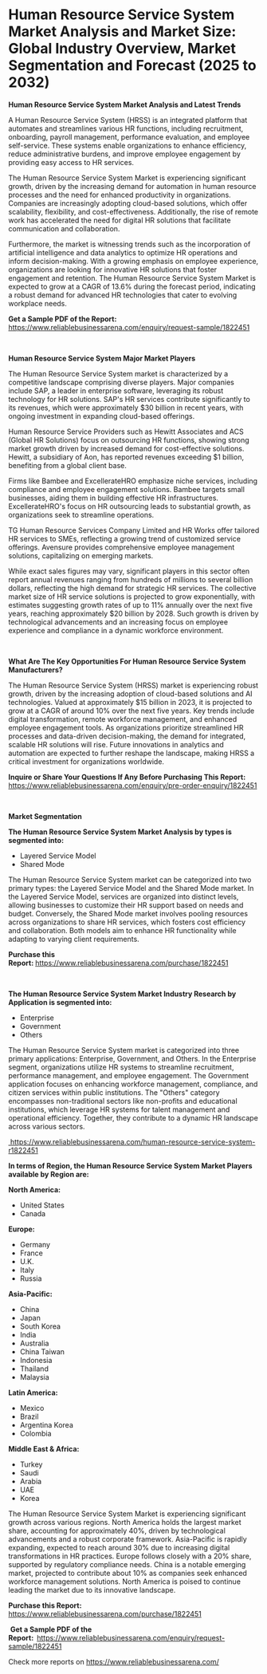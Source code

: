 <p><h1>Human Resource Service System Market Analysis and Market Size: Global Industry Overview, Market Segmentation and Forecast (2025 to 2032)</h1></p><p><strong>Human Resource Service System Market Analysis and Latest Trends</strong></p>
<p><p>A Human Resource Service System (HRSS) is an integrated platform that automates and streamlines various HR functions, including recruitment, onboarding, payroll management, performance evaluation, and employee self-service. These systems enable organizations to enhance efficiency, reduce administrative burdens, and improve employee engagement by providing easy access to HR services.</p><p>The Human Resource Service System Market is experiencing significant growth, driven by the increasing demand for automation in human resource processes and the need for enhanced productivity in organizations. Companies are increasingly adopting cloud-based solutions, which offer scalability, flexibility, and cost-effectiveness. Additionally, the rise of remote work has accelerated the need for digital HR solutions that facilitate communication and collaboration.</p><p>Furthermore, the market is witnessing trends such as the incorporation of artificial intelligence and data analytics to optimize HR operations and inform decision-making. With a growing emphasis on employee experience, organizations are looking for innovative HR solutions that foster engagement and retention. The Human Resource Service System Market is expected to grow at a CAGR of 13.6% during the forecast period, indicating a robust demand for advanced HR technologies that cater to evolving workplace needs.</p></p>
<p><strong>Get a Sample PDF of the Report:&nbsp;</strong> <a href="https://www.reliablebusinessarena.com/enquiry/request-sample/1822451?utm_campaign=3042&utm_medium=2&utm_source=Github&utm_content=ia&utm_term=11032025&utm_id=human-resource-service-system">https://www.reliablebusinessarena.com/enquiry/request-sample/1822451</a></p>
<p>&nbsp;</p>
<p><strong>Human Resource Service System Major Market Players</strong></p>
<p><p>The Human Resource Service System market is characterized by a competitive landscape comprising diverse players. Major companies include SAP, a leader in enterprise software, leveraging its robust technology for HR solutions. SAP's HR services contribute significantly to its revenues, which were approximately $30 billion in recent years, with ongoing investment in expanding cloud-based offerings.</p><p>Human Resource Service Providers such as Hewitt Associates and ACS (Global HR Solutions) focus on outsourcing HR functions, showing strong market growth driven by increased demand for cost-effective solutions. Hewitt, a subsidiary of Aon, has reported revenues exceeding $1 billion, benefiting from a global client base.</p><p>Firms like Bambee and ExcellerateHRO emphasize niche services, including compliance and employee engagement solutions. Bambee targets small businesses, aiding them in building effective HR infrastructures. ExcellerateHRO's focus on HR outsourcing leads to substantial growth, as organizations seek to streamline operations.</p><p>TG Human Resource Services Company Limited and HR Works offer tailored HR services to SMEs, reflecting a growing trend of customized service offerings. Avensure provides comprehensive employee management solutions, capitalizing on emerging markets.</p><p>While exact sales figures may vary, significant players in this sector often report annual revenues ranging from hundreds of millions to several billion dollars, reflecting the high demand for strategic HR services. The collective market size of HR service solutions is projected to grow exponentially, with estimates suggesting growth rates of up to 11% annually over the next five years, reaching approximately $20 billion by 2028. Such growth is driven by technological advancements and an increasing focus on employee experience and compliance in a dynamic workforce environment.</p></p>
<p>&nbsp;</p>
<p><strong>What Are The Key Opportunities For Human Resource Service System Manufacturers?</strong></p>
<p><p>The Human Resource Service System (HRSS) market is experiencing robust growth, driven by the increasing adoption of cloud-based solutions and AI technologies. Valued at approximately $15 billion in 2023, it is projected to grow at a CAGR of around 10% over the next five years. Key trends include digital transformation, remote workforce management, and enhanced employee engagement tools. As organizations prioritize streamlined HR processes and data-driven decision-making, the demand for integrated, scalable HR solutions will rise. Future innovations in analytics and automation are expected to further reshape the landscape, making HRSS a critical investment for organizations worldwide.</p></p>
<p><strong>Inquire or Share Your Questions If Any Before Purchasing This Report:</strong> <a href="https://www.reliablebusinessarena.com/enquiry/pre-order-enquiry/1822451?utm_campaign=3042&utm_medium=2&utm_source=Github&utm_content=ia&utm_term=11032025&utm_id=human-resource-service-system">https://www.reliablebusinessarena.com/enquiry/pre-order-enquiry/1822451</a></p>
<p>&nbsp;</p>
<p><strong>Market Segmentation</strong></p>
<p><strong>The Human Resource Service System Market Analysis by types is segmented into:</strong></p>
<p><ul><li>Layered Service Model</li><li>Shared Mode</li></ul></p>
<p><p>The Human Resource Service System market can be categorized into two primary types: the Layered Service Model and the Shared Mode market. In the Layered Service Model, services are organized into distinct levels, allowing businesses to customize their HR support based on needs and budget. Conversely, the Shared Mode market involves pooling resources across organizations to share HR services, which fosters cost efficiency and collaboration. Both models aim to enhance HR functionality while adapting to varying client requirements.</p></p>
<p><strong>Purchase this Report:&nbsp;</strong><a href="https://www.reliablebusinessarena.com/purchase/1822451?utm_campaign=3042&utm_medium=2&utm_source=Github&utm_content=ia&utm_term=11032025&utm_id=human-resource-service-system">https://www.reliablebusinessarena.com/purchase/1822451</a></p>
<p>&nbsp;</p>
<p><strong>The Human Resource Service System Market Industry Research by Application is segmented into:</strong></p>
<p><ul><li>Enterprise</li><li>Government</li><li>Others</li></ul></p>
<p><p>The Human Resource Service System market is categorized into three primary applications: Enterprise, Government, and Others. In the Enterprise segment, organizations utilize HR systems to streamline recruitment, performance management, and employee engagement. The Government application focuses on enhancing workforce management, compliance, and citizen services within public institutions. The "Others" category encompasses non-traditional sectors like non-profits and educational institutions, which leverage HR systems for talent management and operational efficiency. Together, they contribute to a dynamic HR landscape across various sectors.</p></p>
<p><a href="https://www.reliablebusinessarena.com/human-resource-service-system-r1822451?utm_campaign=3042&utm_medium=2&utm_source=Github&utm_content=ia&utm_term=11032025&utm_id=human-resource-service-system">&nbsp;https://www.reliablebusinessarena.com/human-resource-service-system-r1822451</a></p>
<p><strong>In terms of Region, the Human Resource Service System Market Players available by Region are:</strong></p>
<p>
    <p> <strong> North America: </strong>
        <ul>
            <li>United States</li>
            <li>Canada</li>
        </ul>
        </p> 
    <p> <strong> Europe: </strong>
        <ul>
            <li>Germany</li>
            <li>France</li>
            <li>U.K.</li>
            <li>Italy</li>
            <li>Russia</li>
        </ul>
        </p> 
    <p> <strong> Asia-Pacific: </strong>
        <ul>
            <li>China</li>
            <li>Japan</li>
            <li>South Korea</li>
            <li>India</li>
            <li>Australia</li>
            <li>China Taiwan</li>
            <li>Indonesia</li>
            <li>Thailand</li>
            <li>Malaysia</li>
        </ul>
        </p> 
    <p> <strong> Latin America: </strong>
        <ul>
            <li>Mexico</li>
            <li>Brazil</li>
            <li>Argentina Korea</li>
            <li>Colombia</li>
        </ul>
        </p> 
    <p> <strong> Middle East & Africa: </strong>
        <ul>
            <li>Turkey</li>
            <li>Saudi</li>
            <li>Arabia</li>
            <li>UAE</li>
            <li>Korea</li>
        </ul>
    </p>
    </p>
<p><p>The Human Resource Service System Market is experiencing significant growth across various regions. North America holds the largest market share, accounting for approximately 40%, driven by technological advancements and a robust corporate framework. Asia-Pacific is rapidly expanding, expected to reach around 30% due to increasing digital transformations in HR practices. Europe follows closely with a 20% share, supported by regulatory compliance needs. China is a notable emerging market, projected to contribute about 10% as companies seek enhanced workforce management solutions. North America is poised to continue leading the market due to its innovative landscape.</p></p>
<p><strong>Purchase this Report: </strong><a href="https://www.reliablebusinessarena.com/purchase/1822451?utm_campaign=3042&utm_medium=2&utm_source=Github&utm_content=ia&utm_term=11032025&utm_id=human-resource-service-system">https://www.reliablebusinessarena.com/purchase/1822451</a></p>
<p>&nbsp;<strong>Get a Sample PDF of the Report:&nbsp;&nbsp;</strong><a href="https://www.reliablebusinessarena.com/enquiry/request-sample/1822451?utm_campaign=3042&utm_medium=2&utm_source=Github&utm_content=ia&utm_term=11032025&utm_id=human-resource-service-system">https://www.reliablebusinessarena.com/enquiry/request-sample/1822451</a></p>
<p><strong></strong></p>
<p>Check more reports on <a href="https://www.reliablebusinessarena.com/?utm_campaign=3042&utm_medium=2&utm_source=Github&utm_content=ia&utm_term=11032025&utm_id=human-resource-service-system">https://www.reliablebusinessarena.com/</a></p>